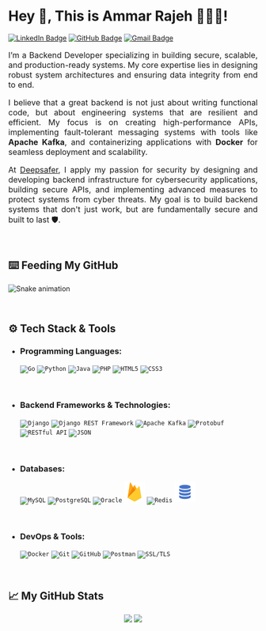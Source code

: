 # Hey 👋, This is Ammar Rajeh 👨🏻‍💻!

[![LinkedIn Badge](https://img.shields.io/badge/-LinkedIn-0e76a8?style=flat-square&logo=LinkedIn&logoColor=white)](https://www.linkedin.com/in/YOUR_LINKEDIN_USERNAME)
[![GitHub Badge](https://img.shields.io/badge/-GitHub-181717?style=flat-square&logo=GitHub&logoColor=white)](https://github.com/Ammar7777782439)
[![Gmail Badge](https://img.shields.io/badge/-Gmail-red?style=flat-square&logo=Gmail&logoColor=white)](mailto:ammarraghabusiness@gmail.com)

<p style="text-align: justify; font-size: 16px;">
   I’m a Backend Developer specializing in building secure, scalable, and production-ready systems. My core expertise lies in designing robust system architectures and ensuring data integrity from end to end.
</p>
<p style="text-align: justify; font-size: 16px;">
   I believe that a great backend is not just about writing functional code, but about engineering systems that are resilient and efficient. My focus is on creating high-performance APIs, implementing fault-tolerant messaging systems with tools like <b>Apache Kafka</b>, and containerizing applications with <b>Docker</b> for seamless deployment and scalability.
</p>
<p style="text-align: justify; font-size: 16px;">
   At <a href="https://deepsafer.com/" target="_blank">Deepsafer</a>, I apply my passion for security by designing and developing backend infrastructure for cybersecurity applications, building secure APIs, and implementing advanced measures to protect systems from cyber threats. My goal is to build backend systems that don't just work, but are fundamentally secure and built to last 🛡️.
</p>    

<br/>

## ⌨️ Feeding My GitHub
![Snake animation](https://raw.githubusercontent.com/Ammar7777782439/Ammar7777782439/output/github-contribution-grid-snake-dark.svg)

<br/>

## ⚙️ Tech Stack & Tools

- ### Programming Languages:
  <code><img title="Go" alt="Go" src="https://cdn.jsdelivr.net/gh/devicons/devicon/icons/go/go-original-wordmark.svg" height="42px"/></code>
  <code><img title="Python" alt="Python" src="https://cdn.jsdelivr.net/gh/devicons/devicon/icons/python/python-original.svg" height="42px"/></code>
  <code><img title="Java" alt="Java" src="https://cdn.jsdelivr.net/gh/devicons/devicon/icons/java/java-original.svg" height="42px"/></code>
  <code><img title="PHP" alt="PHP" src="https://cdn.jsdelivr.net/gh/devicons/devicon/icons/php/php-original.svg" height="42px"/></code>
  <code><img title="HTML5" alt="HTML5" src="https://cdn.jsdelivr.net/gh/devicons/devicon/icons/html5/html5-original.svg" height="42px"/></code>
  <code><img title="CSS3" alt="CSS3" src="https://cdn.jsdelivr.net/gh/devicons/devicon/icons/css3/css3-original.svg" height="42px"/></code>

<br/>

- ### Backend Frameworks & Technologies:
  <code><img title="Django" alt="Django" src="https://cdn.jsdelivr.net/gh/devicons/devicon/icons/django/django-plain.svg" height="42px"/></code>
  <code><img title="Django REST Framework" alt="Django REST Framework" src="https://cdn.jsdelivr.net/gh/devicons/devicon/icons/djangorest/djangorest-original.svg" height="42px"/></code>
  <code><img title="Apache Kafka" alt="Apache Kafka" src="https://cdn.jsdelivr.net/gh/devicons/devicon@latest/icons/apachekafka/apachekafka-original-wordmark.svg" height="42px" style="background: white; border-radius: 4px;"/></code>
  <code><img title="Protobuf" alt="Protobuf" src="https://cdn.jsdelivr.net/gh/devicons/devicon/icons/protobuf/protobuf-original.svg" height="42px"/></code>
  <code><img title="RESTful API" alt="RESTful API" src="https://raw.githubusercontent.com/programmersEmperor/programmersEmperor/main/public/rest-api-icon.png" height="42px"/></code>
  <code><img title="JSON" alt="JSON" src="https://cdn.jsdelivr.net/gh/devicons/devicon/icons/json/json-original.svg" height="42px"/></code>

<br/>

- ### Databases:
  <code><img title="MySQL" alt="MySQL" src="https://cdn.jsdelivr.net/gh/devicons/devicon/icons/mysql/mysql-original.svg" height="42px"/></code>
  <code><img title="PostgreSQL" alt="PostgreSQL" src="https://cdn.jsdelivr.net/gh/devicons/devicon/icons/postgresql/postgresql-original.svg" height="42px"/></code>
  <code><img title="Oracle" alt="Oracle" src="https://cdn.jsdelivr.net/gh/devicons/devicon/icons/oracle/oracle-original.svg" height="42px"/></code>
  <code><img title="Firebase" alt="Firebase" src="https://raw.githubusercontent.com/github/explore/main/topics/firebase/firebase.png" height="42px"/></code>
  <code><img title="Redis" alt="Redis" src="https://cdn.jsdelivr.net/gh/devicons/devicon/icons/redis/redis-original.svg" height="42px"/></code>
  <code><img title="SQL" alt="SQL" src="https://raw.githubusercontent.com/github/explore/main/topics/sql/sql.png" height="42px"/></code>

<br/>

- ### DevOps & Tools:
  <code><img title="Docker" alt="Docker" src="https://cdn.jsdelivr.net/gh/devicons/devicon/icons/docker/docker-original.svg" height="42px"/></code>
  <code><img title="Git" alt="Git" src="https://cdn.jsdelivr.net/gh/devicons/devicon/icons/git/git-original.svg" height="42px"/></code>
  <code><img title="GitHub" alt="GitHub" src="https://cdn.jsdelivr.net/gh/devicons/devicon/icons/github/github-original.svg" height="42px"/></code>
  <code><img title="Postman" alt="Postman" src="https://cdn.jsdelivr.net/gh/devicons/devicon/icons/postman/postman-original.svg" height="42px"/></code>
  <code><img title="SSL/TLS" alt="SSL/TLS" src="https://raw.githubusercontent.com/programmersEmperor/programmersEmperor/main/public/ssl-icon.png" height="42px"/></code>

<br/>

## 📈 My GitHub Stats
<p align="center">
  <img height="180em" src="https://github-readme-stats.vercel.app/api?username=Ammar7777782439&show_icons=true&include_all_commits=true&theme=tokyonight&hide_border=true&bg_color=0D1117&cache_seconds=1" />
  <img height="180em" src="https://github-readme-stats.vercel.app/api/top-langs/?username=Ammar7777782439&layout=compact&hide_border=true&theme=tokyonight&bg_color=0D1117&langs_count=8&cache_seconds=1" />
</p>
